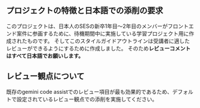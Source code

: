 ## プロジェクトの特徴と日本語での添削の要求

このプロジェクトは、日本人のSESの新卒1年目〜2年目のメンバーがフロントエンド案件に参画するために、待機期間中に実施している学習プロジェクト用に作成されたものです。
そしてこのスタイルガイドアウトラインは受講者に適したレビューができるようにするために作成しました。
そのため**レビューコメントはすべて日本語でお願いします。**

## レビュー観点について
既存のgemini code assistでのレビュー項目が最も効果的であるため、デフォルトで設定されているレビュー観点での添削を実施してください。